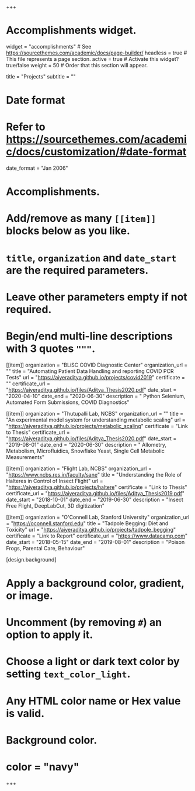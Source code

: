 +++
# Accomplishments widget.
widget = "accomplishments"  # See https://sourcethemes.com/academic/docs/page-builder/
headless = true  # This file represents a page section.
active = true  # Activate this widget? true/false
weight = 50  # Order that this section will appear.

title = "Projects"
subtitle = ""

# Date format
#   Refer to https://sourcethemes.com/academic/docs/customization/#date-format
date_format = "Jan 2006"

# Accomplishments.
#   Add/remove as many `[[item]]` blocks below as you like.
#   `title`, `organization` and `date_start` are the required parameters.
#   Leave other parameters empty if not required.
#   Begin/end multi-line descriptions with 3 quotes `"""`.

[[item]]
  organization = "BLiSC COVID Diagnostic Center"
  organization_url = ""
  title = "Automating Patient Data Handling and reporting COVID PCR Tests"
  url = "https://aiyeraditya.github.io/projects/covid2019"
  certificate = ""
  certificate_url = "https://aiyeraditya.github.io/files/Aditya_Thesis2020.pdf"
  date_start = "2020-04-10"
  date_end = "2020-06-30"
  description = " Python Selenium, Automated Form Submissions, COVID Diagnostics"

[[item]]
  organization = "Thutupalli Lab, NCBS"
  organization_url = ""
  title = "An experimental model system for understanding metabolic scaling"
  url = "https://aiyeraditya.github.io/projects/metabolic_scaling"
  certificate = "Link to Thesis"
  certificate_url = "https://aiyeraditya.github.io/files/Aditya_Thesis2020.pdf"
  date_start = "2019-08-01"
  date_end = "2020-06-30"
  description = " Allometry, Metabolism, Microfluidics, Snowflake Yeast, Single Cell Metabolic Measurements"

  
[[item]]
  organization = "Flight Lab, NCBS"
  organization_url = "https://www.ncbs.res.in/faculty/sane"
  title = "Understanding the Role of Halteres in Control of Insect Flight"
  url = "https://aiyeraditya.github.io/projects/haltere"
  certificate = "Link to Thesis"
  certificate_url = "https://aiyeraditya.github.io/files/Aditya_Thesis2019.pdf"
  date_start = "2018-10-01"
  date_end = "2019-06-30"
  description = "Insect Free Flight, DeepLabCut, 3D digitization"

[[item]]
  organization = "O'Connell Lab, Stanford University"
  organization_url = "https://oconnell.stanford.edu"
  title = "Tadpole Begging: Diet and Toxicity"
  url = "https://aiyeraditya.github.io/projects/tadpole_begging"
  certificate = "Link to Report"
  certificate_url = "https://www.datacamp.com"
  date_start = "2018-05-15"
  date_end = "2019-08-01"
  description = "Poison Frogs, Parental Care, Behaviour"
  
 [design.background]
  # Apply a background color, gradient, or image.
  #   Uncomment (by removing `#`) an option to apply it.
  #   Choose a light or dark text color by setting `text_color_light`.
  #   Any HTML color name or Hex value is valid.
  
  # Background color.
  # color = "navy"

+++
